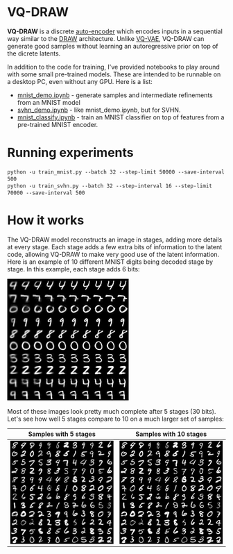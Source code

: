 # VQ-DRAW

**VQ-DRAW** is a discrete [auto-encoder](https://en.wikipedia.org/wiki/Autoencoder) which encodes inputs in a sequential way similar to the [DRAW](https://arxiv.org/abs/1502.04623) architecture. Unlike [VQ-VAE](https://arxiv.org/abs/1711.00937), VQ-DRAW can generate good samples without learning an autoregressive prior on top of the dicrete latents.

In addition to the code for training, I've provided notebooks to play around with some small pre-trained models. These are intended to be runnable on a desktop PC, even without any GPU. Here is a list:

 * [mnist_demo.ipynb](mnist_demo.ipynb) - generate samples and intermediate refinements from an MNIST model
 * [svhn_demo.ipynb](svhn_demo.ipynb) - like mnist_demo.ipynb, but for SVHN.
 * [mnist_classify.ipynb](mnist_classify.ipynb) - train an MNIST classifier on top of features from a pre-trained MNIST encoder.

# Running experiments

```
python -u train_mnist.py --batch 32 --step-limit 50000 --save-interval 500
python -u train_svhn.py --batch 32 --step-interval 16 --step-limit 70000 --save-interval 500
```

# How it works

The VQ-DRAW model reconstructs an image in stages, adding more details at every stage. Each stage adds a few extra bits of information to the latent code, allowing VQ-DRAW to make very good use of the latent information. Here is an example of 10 different MNIST digits being decoded stage by stage. In this example, each stage adds 6 bits:

![Stages of MNIST decoding](images/mnist_stages.png)

Most of these images look pretty much complete after 5 stages (30 bits). Let's see how well 5 stages compare to 10 on a much larger set of samples:

Samples with 5 stages                |  Samples with 10 stages
:-----------------------------------:|:------------------------------------:
![](images/mnist_samples_30bit.png)  |  ![](images/mnist_samples_60bit.png)
